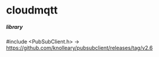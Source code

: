 # cloudmqtt

##### library #####
#include <PubSubClient.h>
-> https://github.com/knolleary/pubsubclient/releases/tag/v2.6

